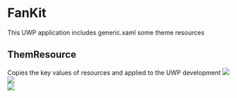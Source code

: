 # FanKit
This UWP application includes generic.xaml some theme resources

## ThemResource

Copies the key values of resources and applied to the UWP development
![](https://github.com/ysdy44/FanKit/blob/master/fankit00.PNG)  
![](https://github.com/ysdy44/FanKit/blob/master/fankit01.PNG)  
![](https://github.com/ysdy44/FanKit/blob/master/fankit02.PNG)  
